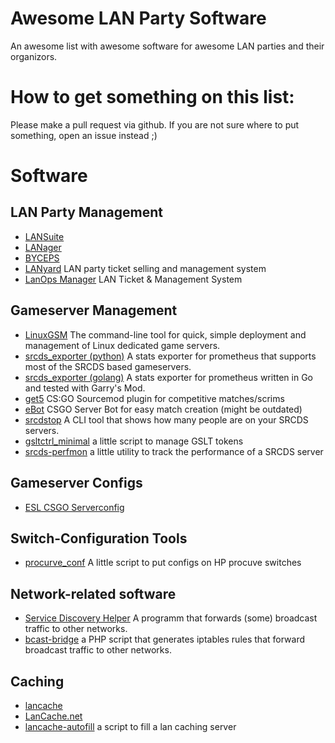 # Awesome LAN Party Software

An awesome list with awesome software for awesome LAN parties and their organizors.

# How to get something on this list:

Please make a pull request via github.
If you are not sure where to put something, open an issue instead ;)

# Software

## LAN Party Management

- [LANSuite](https://lansuite.github.io/lansuite/)
- [LANager](https://github.com/zeropingheroes/lanager)
- [BYCEPS](https://byceps.nwsnet.de/)
- [LANyard](https://github.com/zeropingheroes/lanyard) LAN party ticket selling and management system
- [LanOps Manager](https://github.com/lanops/manager) LAN Ticket & Management System

## Gameserver Management

- [LinuxGSM](https://linuxgsm.com/) The command-line tool for quick, simple deployment and management of Linux dedicated game servers.
- [srcds_exporter (python)](https://github.com/991jo/srcds_exporter) A stats exporter for prometheus that supports most of the SRCDS based gameservers.
- [srcds_exporter (golang)](https://github.com/galexrt/srcds_exporter) A stats exporter for prometheus written in Go and tested with Garry's Mod.
- [get5](https://github.com/splewis/get5) CS:GO Sourcemod plugin for competitive matches/scrims
- [eBot](https://github.com/deStrO/eBot-CSGO) CSGO Server Bot for easy match creation (might be outdated)
- [srcdstop](https://github.com/991jo/srcdstop) A CLI tool that shows how many people are on your SRCDS servers.
- [gsltctrl_minimal](https://github.com/991jo/gsltctrl_minimal) a little script to manage GSLT tokens
- [srcds-perfmon](https://github.com/OpenSourceLAN/srcds-perfmon) a little utility to track the performance of a SRCDS server

## Gameserver Configs

- [ESL CSGO Serverconfig](https://play.eslgaming.com/download/26251762/)

## Switch-Configuration Tools

- [procurve_conf](https://github.com/991jo/procurve-conf) A little script to put configs on HP procuve switches

## Network-related software

- [Service Discovery Helper](https://github.com/OpenSourceLAN/service-discovery-helper) A programm that forwards (some) broadcast traffic to other networks.
- [bcast-bridge](https://git.kopf-tisch.de/razzor/bcast-bridge) a PHP script that generates iptables rules that forward broadcast traffic to other networks.

## Caching

- [lancache](https://github.com/bntjah/lancache)
- [LanCache.net](https://lancache.net/)
- [lancache-autofill](https://github.com/zeropingheroes/lancache-autofill) a script to fill a lan caching server
